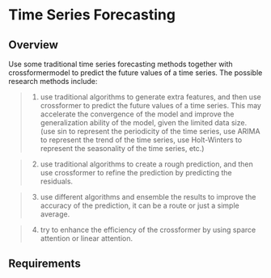 # Time Series Forecasting

## Overview

Use some traditional time series forecasting methods together with crossformermodel to predict the future values of a time series. The possible research methods include:
> 1. use traditional algorithms to generate extra features, and then use crossformer to predict the future values of a time series. This may accelerate the convergence of the model and improve the generalization ability of the model, given the limited data size.
(use sin to represent the periodicity of the time series, use ARIMA to represent the trend of the time series, use Holt-Winters to represent the seasonality of the time series, etc.)

> 2. use traditional algorithms to create a rough prediction, and then use crossformer to refine the prediction by predicting the residuals.

> 3. use different algorithms and ensemble the results to improve the accuracy of the prediction, it can be a route or just a simple average.

> 4. try to enhance the efficiency of the crossformer by using sparce attention or linear attention.


## Requirements
